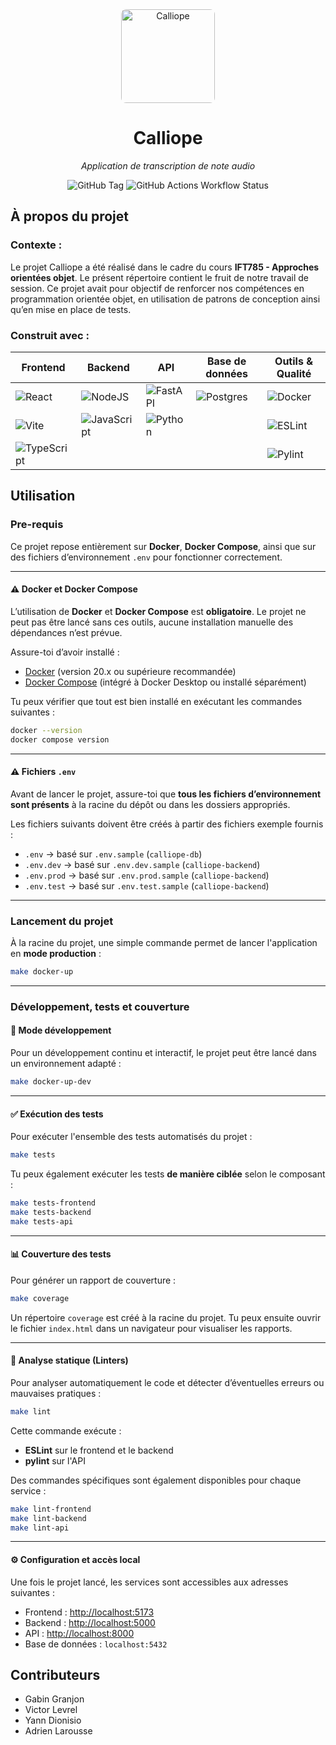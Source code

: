 <div align="center">
  <img 
    src="https://upload.wikimedia.org/wikipedia/commons/thumb/d/d7/Calliope.jpg/382px-Calliope.jpg" 
    alt="Calliope"
    style="width:150px; height:150px; object-fit:cover; object-position: center; border-radius:8px;" 
  />
  
  <h1>Calliope</h1>
  <p><i>Application de transcription de note audio</i></p>
  <img alt="GitHub Tag" src="https://img.shields.io/github/v/tag/Project-Calliope/calliope">
  <img alt="GitHub Actions Workflow Status" src="https://img.shields.io/github/actions/workflow/status/Project-Calliope/calliope/ci-pipeline.yml?label=build%20%26%20tests">


</div>

## À propos du projet

### Contexte :
Le projet Calliope a été réalisé dans le cadre du cours **IFT785 - Approches orientées objet**. Le présent répertoire contient le fruit de notre travail de session. Ce projet avait pour objectif de renforcer nos compétences en programmation orientée objet, en utilisation de patrons de conception ainsi qu’en mise en place de tests.

### Construit avec :

| Frontend           | Backend           | API              | Base de données   | Outils & Qualité |
|--------------------|-------------------|------------------|--------------------|------------------|
| ![React](https://img.shields.io/badge/react-%2320232a.svg?style=for-the-badge&logo=react&logoColor=%2361DAFB) | ![NodeJS](https://img.shields.io/badge/node.js-6DA55F?style=for-the-badge&logo=node.js&logoColor=white) | ![FastAPI](https://img.shields.io/badge/FastAPI-005571?style=for-the-badge&logo=fastapi) | ![Postgres](https://img.shields.io/badge/postgres-%23316192.svg?style=for-the-badge&logo=postgresql&logoColor=white) | ![Docker](https://img.shields.io/badge/docker-%230db7ed.svg?style=for-the-badge&logo=docker&logoColor=white) |
| ![Vite](https://img.shields.io/badge/vite-%23646CFF.svg?style=for-the-badge&logo=vite&logoColor=white) | ![JavaScript](https://img.shields.io/badge/javascript-%23323330.svg?style=for-the-badge&logo=javascript&logoColor=%23F7DF1E)  |  ![Python](https://img.shields.io/badge/python-3670A0?style=for-the-badge&logo=python&logoColor=ffdd54)                |                      | ![ESLint](https://img.shields.io/badge/eslint-%234B32C3.svg?style=for-the-badge&logo=eslint&logoColor=white) |
| ![TypeScript](https://img.shields.io/badge/typescript-%23007ACC.svg?style=for-the-badge&logo=typescript&logoColor=white) | |                  |                      | ![Pylint](https://img.shields.io/badge/pylint-4B8BBE?style=for-the-badge&logo=python&logoColor=white) |

## Utilisation

### Pre-requis

Ce projet repose entièrement sur **Docker**, **Docker Compose**, ainsi que sur des fichiers d’environnement `.env` pour fonctionner correctement.

___

#### ⚠️ Docker et Docker Compose

L’utilisation de **Docker** et **Docker Compose** est **obligatoire**. Le projet ne peut pas être lancé sans ces outils, aucune installation manuelle des dépendances n’est prévue.

Assure-toi d’avoir installé :

- [Docker](https://www.docker.com/) (version 20.x ou supérieure recommandée)
- [Docker Compose](https://docs.docker.com/compose/) (intégré à Docker Desktop ou installé séparément)

Tu peux vérifier que tout est bien installé en exécutant les commandes suivantes :

```bash
docker --version
docker compose version
```

___
#### ⚠️ Fichiers `.env`

Avant de lancer le projet, assure-toi que **tous les fichiers d’environnement sont présents** à la racine du dépôt ou dans les dossiers appropriés.

Les fichiers suivants doivent être créés à partir des fichiers exemple fournis :

- `.env` → basé sur `.env.sample` (`calliope-db`)
- `.env.dev` → basé sur `.env.dev.sample` (`calliope-backend`)
- `.env.prod` → basé sur `.env.prod.sample` (`calliope-backend`)
- `.env.test` → basé sur `.env.test.sample` (`calliope-backend`)


___

### Lancement du projet

À la racine du projet, une simple commande permet de lancer l'application en **mode production** :

```bash
make docker-up
```

---

### Développement, tests et couverture

#### 🌱 Mode développement

Pour un développement continu et interactif, le projet peut être lancé dans un environnement adapté :

```bash
make docker-up-dev
```

---

#### ✅ Exécution des tests

Pour exécuter l'ensemble des tests automatisés du projet :

```bash
make tests
```

Tu peux également exécuter les tests **de manière ciblée** selon le composant :

```bash
make tests-frontend
make tests-backend
make tests-api
```

---

#### 📊 Couverture des tests

Pour générer un rapport de couverture :

```bash
make coverage
```

Un répertoire `coverage` est créé à la racine du projet. Tu peux ensuite ouvrir le fichier `index.html` dans un navigateur pour visualiser les rapports.

---

#### 🧹 Analyse statique (Linters)

Pour analyser automatiquement le code et détecter d’éventuelles erreurs ou mauvaises pratiques :

```bash
make lint
```

Cette commande exécute :

- **ESLint** sur le frontend et le backend
- **pylint** sur l'API

Des commandes spécifiques sont également disponibles pour chaque service :

```bash
make lint-frontend
make lint-backend
make lint-api
```

---

#### ⚙️ Configuration et accès local

Une fois le projet lancé, les services sont accessibles aux adresses suivantes :

- Frontend : [http://localhost:5173](http://localhost:5173)
- Backend : [http://localhost:5000](http://localhost:5000)
- API : [http://localhost:8000](http://localhost:8000)
- Base de données : `localhost:5432`


## Contributeurs
- Gabin Granjon
- Victor Levrel
- Yann Dionisio
- Adrien Larousse

